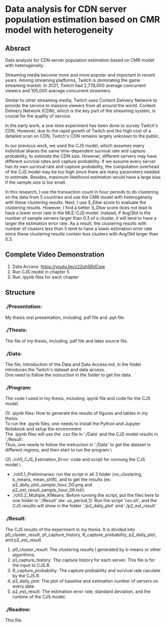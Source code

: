 # Data analysis for CDN server population estimation based on CMR model with heterogeneity

## Absract
Data analysis for CDN server population estimation based on CMR model with heterogeneity

Streaming media become more and more popular and important in recent years. Among streaming platforms, Twitch is dominating the game streaming market. In 2021, Twitch had 2,778,000 average concurrent viewers and 105,000 average concurrent streamers.

Similar to other streaming media, Twitch uses Content Delivery Network to provide the service to massive viewers from all around the world. Content Delivery Network (CDN), which is the key part of the streaming system, is crucial for the quality of service.

In the early work, a one-time experiment has been done to survey Twitch's CDN. However, due to the rapid growth of Twitch and the high cost of a detailed scan on CDN, Twitch's CDN remains largely unknown to the public. 

In our previous work, we used the CJS model, which assumes every individual shares the same time-dependent survival rate and capture probability, to estimate the CDN size. However, different servers may have different survival rates and capture probability. If we assume every server has its own survival rate and capture probability, the computation overhead of the CJS model may be too high since there are many parameters needed to estimate. Besides, maximum likelihood estimation would have a large bias if the sample size is too small.

In this research, I use the transaction count in hour periods to do clustering on the data from 5 countries and use the CMR model with heterogeneity with these clustering results. Next, I use S\_Dbw score to evaluate the clustering results. However, I find a better S_Dbw score does not lead to have a lower error rate in the MLE-CJS model. Instead, if Avg/Std in the number of sample servers larger than 0.3 of a cluster, it will tend to have a larger the estimation error rate. As a result, the clustering results with number of clusters less than 5 tend to have a lower estimation error rate since these clustering results contain less clusters with Avg/Std larger than 0.3.


## Complete Video Demonstration
1. Data Access: https://youtu.be/z22uhSRdCqw
2. Run CJS model in chapter 5
3. Run .ipynb files for each chapter

## Structure

### ./Presentation: 
My thesis oral presentation, including .pdf file and .ppt file.

### ./Thesis:
The file of my thesis, including .pdf file and latex source file.

### ./Data:
The file, Introduction of the Data and Data Access.md, in the folder introduces the Twitch's dataset and data access.\
One need to follow the instruction in the folder to get the data.

### ./Program:
The code I used in my thesis, including .ipynb file and code for the CJS model.

  (1) .ipynb files: How to generate the results of figures and tables in my thesis.\
  To run the .ipynb files, one needs to install the Python and Jupyter Notebook and setup the environment.\
  The .ipynb files will use the .csv file in './Data' and the CJS model results in './Result'.\
  Thus, one needs to follow the instruction in './Data' to get the dataset in different regions, and then start to run the program.\
  
  (2) ./ch5_CJS_Estimation_Error: code and script for runnung the CJS model.\
  * ./ch5.1_Preliminaries: run the script in all 3 folder (no_clustering, k_means, mean_shift), 
    and to get the results (ex: p2_daily_plot_sample_hour_00.png and p2_est_result_sample_hour_06.txt)\
  * ./ch5.2_Multiple_KMeans: Before running the script, put the files here to one folder in './Result' (ex: us_period_1). 
    Run the script 'run.sh', and the CJS results will show in the folder './p2_daily_plot' and './p2_est_result'

### ./Result:
The CJS results of the experiment in my thesis. 
It is divided into p0_cluster_result, p1_capture_history, R_capture_probability, p2_daily_plot, and p2_est_result.

1.  p0_cluster_result: The clustering results I generated by k-means or other algorithms.
2.  p1_capture_history: The capture history for each server. This file is for the input to CJS.R.
3.  R_capture_probability: The capture probability and survival rate caculate by the CJS.R.
4.  p2_daily_plot: The plot of baseline and estimation number of servers on every date.
5.  p2_est_result: The estimation error rate, standard deviation, and the runtime of the CJS model.

### ./Readme:
This file.
